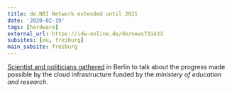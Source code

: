 ```yaml
---
title: de.NBI Network extended until 2021
date: '2020-02-19'
tags: [hardware]
external_url: https://idw-online.de/de/news731433
subsites: [eu, freiburg]
main_subsite: freiburg
---
```


[Scientist and politicians gathered](https://idw-online.de/de/news731433) in Berlin to talk about
the progress made possible by the cloud infrastructure funded by the *ministery of education and research*.

